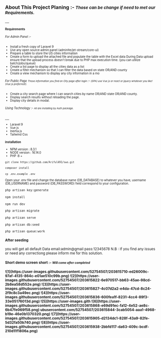  
<h3>About This Project Planing :- <small><i> Those can be change if need to met our Requirements.  </i><small>  </h2>
___
<h4>Requirements</h4>
<h6>For Admin Panel  :- </h6>
 <ul>
    <li>Install a fresh copy of Laravel 9</li>
    <li>Use any open source admin panel (adminlte/jet-stream/core-ui) </li>
    <li>Prepare a table to store the US cities information  </li>
    <li>Create a form to upload the attached file and populate the table with the Excel data
    During Data upload ensure that the upload process doesn't break due to PHP max execution time. (you can utilize batch/jobs/queue)</li>
    <li>Create a list page to display all the cities data as a list </li>
    <li>Create a filter mechanism so that I can filter the data based on state OR/AND county</li>
    <li>Create a view mechanism to display any city information in a mo</li>
</ul>
<h6>For Public Page <small> <i> Those information you find on City page after login </i> </small> :- <small><i> (SPA) use Vue js or react or jquery whatever you like! (Vue js preferred!).

</i></small></h6>
 <ul>
    <li>Create a city search page where I can search cities by name OR/AND state OR/AND county.</li>
    <li>Display search results without reloading the page.</li>
    <li>Display city details in modal. </li>    
</ul>

<h6>Using Technology :- <small><i>All are installing by Auth  package.</i></small></h6>
___
<ul>
    <li>Laravel 9 </li>
    <li>Vue js </li>
    <li>Inertia js</li>
    <li>Tailwind Css</li>    
</ul>


<h4>installation</h4>
<ul>
  <li>
     NPM version : 8.3.1
   </li>
  <li>
     NODE version : 16.14.0
  </li>
<li>
   PHP :8 +
  </li>
</ul>


````
git clone https://github.com/Ariful491/sws.git
````


````
composer install
````


````
cp .env.example .env
````



<p>
Open your .env file and change the database name (DB_DATABASE) to whatever you have, username (DB_USERNAME) and password (DB_PASSWORD) field correspond to your configuration.
</p></i></small></h6>




````
php artisan key:generate
````
````
npm install
````
````
npm run dev
````
````
php artisan migrate
````
````
php artisan serve
````
````
php artisan db:seed 
````

````
php artisan queue:work
````
<h4>After seeding</h4>

you will get all default Data 
email:admin@gmail
pass:12345678
N.B : If you find any issues or need any correctiong please inform me for this solution.

<h4>Short demo screen short :- <small><i> Will come after completed</i></small> <h4>
![1](https://user-images.githubusercontent.com/52754507/203615710-ed26009c-97af-4135-864c-e01ae510c99b.png)
![2](https://user-images.githubusercontent.com/52754507/203615822-6e970517-bb63-45ae-98cd-2b8ea58d552e.png)
![3](https://user-images.githubusercontent.com/52754507/203615827-4c07d2a2-e4da-47cd-8c24-2f9c8c3a49ec.png)
![4](https://user-images.githubusercontent.com/52754507/203615836-600fea1f-8231-4cc4-89f3-33e05176013d.png)
![5](https://user-images.gith
![6](https://user-images.githubusercontent.com/52754507/203615868-e69d91ec-fa12-4e52-ae8c-6b47fe069f58.png)
ubusercontent.com/52754507/203615844-3cab5054-aaa1-4968-b19e-46e0b1370320.png)
![7](https://user-images.githubusercontent.com/52754507/203615905-d2134dc1-828f-43a9-82fe-5d32fa50b740.png)
![8](https://user-images.githubusercontent.com/52754507/203615938-2bbfd117-da63-409c-bcdf-210d11f1806a.png)
